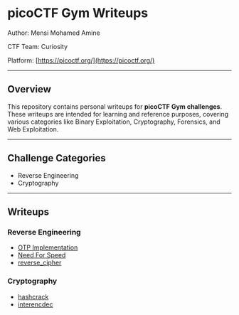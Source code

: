 # picoCTF Gym Writeups

Author: Mensi Mohamed Amine

CTF Team: Curiosity

Platform: [https://picoctf.org/](https://picoctf.org/)

---

## Overview

This repository contains personal writeups for **picoCTF Gym challenges**.  
These writeups are intended for learning and reference purposes, covering various categories like Binary Exploitation, Cryptography, Forensics, and Web Exploitation.

---

## Challenge Categories

- Reverse Engineering
- Cryptography

---

## Writeups

### Reverse Engineering

- [OTP Implementation](./Reverse%20Engineering/OTP%20Implementation/README.md)
- [Need For Speed](./Reverse%20Engineering/Need%20For%20Speed/README.md)
- [reverse_cipher](./Reverse%20Engineering/reverse_cipher/README.md)

### Cryptography

- [hashcrack](./Cryptography/hashcrack/README.md)
- [interencdec](./Cryptography/interencdec/README.md)
